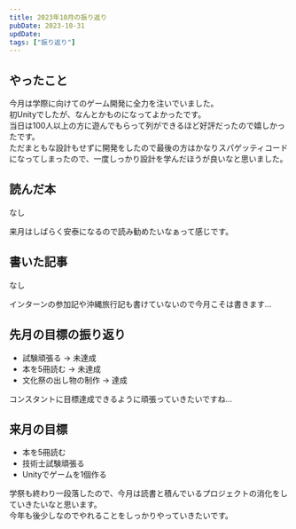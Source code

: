 ```yaml
---
title: 2023年10月の振り返り
pubDate: 2023-10-31
updDate: 
tags: ["振り返り"]
---
```


## やったこと

今月は学際に向けてのゲーム開発に全力を注いでいました。  
初Unityでしたが、なんとかものになってよかったです。  
当日は100人以上の方に遊んでもらって列ができるほど好評だったので嬉しかったです。  
ただまともな設計もせずに開発をしたので最後の方はかなりスパゲッティコードになってしまったので、一度しっかり設計を学んだほうが良いなと思いました。  

## 読んだ本

なし

来月はしばらく安泰になるので読み勧めたいなぁって感じです。  

## 書いた記事

なし

インターンの参加記や沖縄旅行記も書けていないので今月こそは書きます…  

## 先月の目標の振り返り

- 試験頑張る → 未達成
- 本を5冊読む → 未達成
- 文化祭の出し物の制作 → 達成

コンスタントに目標達成できるように頑張っていきたいですね…  

## 来月の目標

- 本を5冊読む
- 技術士試験頑張る
- Unityでゲームを1個作る

学祭も終わり一段落したので、今月は読書と積んでいるプロジェクトの消化をしていきたいなと思います。  
今年も後少しなのでやれることをしっかりやっていきたいです。  
